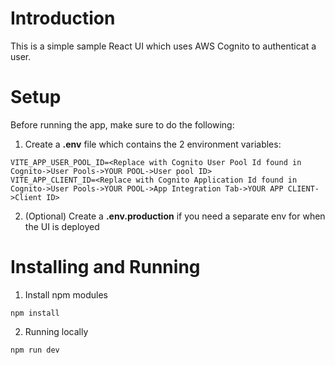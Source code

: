 # Introduction
This is a simple sample React UI which uses AWS Cognito to authenticat a user.

# Setup
Before running the app, make sure to do the following:
1. Create a **.env** file which contains the 2 environment variables:
```
VITE_APP_USER_POOL_ID=<Replace with Cognito User Pool Id found in Cognito->User Pools->YOUR POOL->User pool ID>
VITE_APP_CLIENT_ID=<Replace with Cognito Application Id found in Cognito->User Pools->YOUR POOL->App Integration Tab->YOUR APP CLIENT->Client ID>
```

2. (Optional) Create a **.env.production** if you need a separate env for when the UI is deployed

# Installing and Running
1. Install npm modules
```
npm install
```
2. Running locally
```
npm run dev
```
